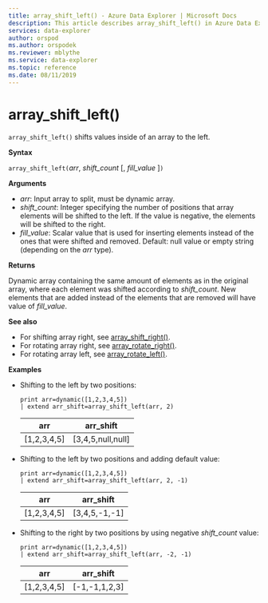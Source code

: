 ```yaml
---
title: array_shift_left() - Azure Data Explorer | Microsoft Docs
description: This article describes array_shift_left() in Azure Data Explorer.
services: data-explorer
author: orspod
ms.author: orspodek
ms.reviewer: mblythe
ms.service: data-explorer
ms.topic: reference
ms.date: 08/11/2019
---
```

# array_shift_left()

`array_shift_left()` shifts values inside of an array to the left.

**Syntax**

`array_shift_left(`*arr*, *shift_count* [, *fill_value* ]`)`

**Arguments**

* *arr*: Input array to split, must be dynamic array.
* *shift_count*: Integer specifying the number of positions that array elements will be shifted to the left. If the value is negative, the elements will be shifted to the right.
* *fill_value*: Scalar value that is used for inserting elements instead of the ones that were shifted and removed. Default: null value or empty string (depending on the *arr* type).

**Returns**

Dynamic array containing the same amount of elements as in the original array, where each element was shifted according to *shift_count*. New elements that are added instead of the elements that are removed will have value of *fill_value*.

**See also**

* For shifting array right, see [array_shift_right()](array_shift_rightfunction.md).
* For rotating array right, see [array_rotate_right()](array_rotate_rightfunction.md).
* For rotating array left, see [array_rotate_left()](array_rotate_leftfunction.md).

**Examples**

* Shifting to the left by two positions:

    ```kusto
    print arr=dynamic([1,2,3,4,5]) 
    | extend arr_shift=array_shift_left(arr, 2)
    ```
    
    |arr|arr_shift|
    |---|---|
    |[1,2,3,4,5]|[3,4,5,null,null]|

* Shifting to the left by two positions and adding default value:

    ```kusto
    print arr=dynamic([1,2,3,4,5]) 
    | extend arr_shift=array_shift_left(arr, 2, -1)
    ```
    
    |arr|arr_shift|
    |---|---|
    |[1,2,3,4,5]|[3,4,5,-1,-1]|


* Shifting to the right by two positions by using negative *shift_count* value:

    ```kusto
    print arr=dynamic([1,2,3,4,5]) 
    | extend arr_shift=array_shift_left(arr, -2, -1)
    ```
    
    |arr|arr_shift|
    |---|---|
    |[1,2,3,4,5]|[-1,-1,1,2,3]|
